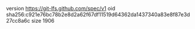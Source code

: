 version https://git-lfs.github.com/spec/v1
oid sha256:c921e76bc78b2e8d2a62f67df11519d64362da1437340a83e8f87e3d27cc8a6c
size 1906
